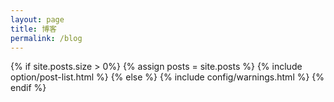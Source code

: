 ```yaml
---
layout: page
title: 博客
permalink: /blog
---
```


{% if site.posts.size > 0%}
	{% assign posts = site.posts %}
	{% include option/post-list.html %}
{% else %}
	{% include config/warnings.html %}
{% endif %}